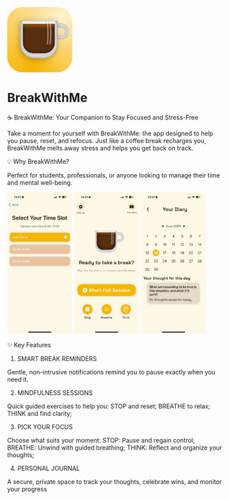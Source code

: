 
<img src="App icon-4.png" alt="Screenshot" width= "30%"> 

# BreakWithMe
☕️ BreakWithMe: Your Companion to Stay Focused and Stress-Free

Take a moment for yourself with BreakWithMe: the app designed to help you pause, reset, and refocus. 
Just like a coffee break recharges you, BreakWithMe melts away stress and helps you get back on track.

💡 Why BreakWithMe?

Perfect for students, professionals, or anyone looking to manage their time and mental well-being.

<img src="Notifications.PNG" alt="Screenshot" width= "30%"> <img src="Homepage.PNG" alt="Screenshot" width= "30%"> <img src="Diary.PNG" alt="Screenshot" width= "30%"> 

✨ Key Features

1. SMART BREAK REMINDERS
   
Gentle, non-intrusive notifications remind you to pause exactly when you need it.

2. MINDFULNESS SESSIONS
   
Quick guided exercises to help you:
STOP and reset; 
BREATHE to relax;
THINK and find clarity;

3. PICK YOUR FOCUS
   
Choose what suits your moment:
STOP: Pause and regain control;
BREATHE: Unwind with guided breathing;
THINK: Reflect and organize your thoughts;

4. PERSONAL JOURNAL
   
A secure, private space to track your thoughts, celebrate wins, and monitor your progress
